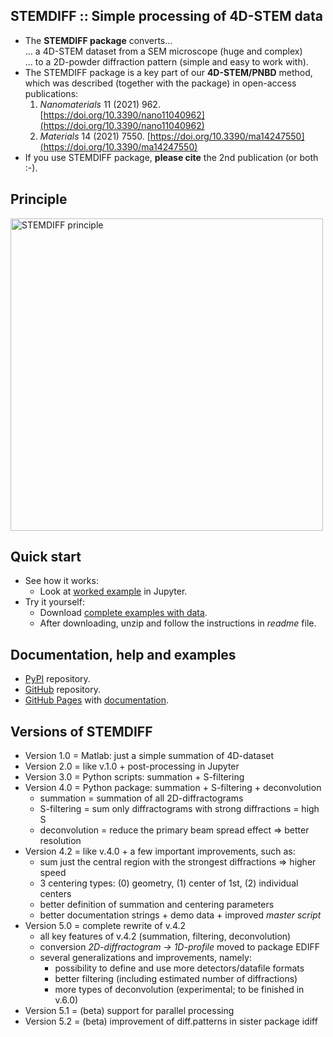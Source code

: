 STEMDIFF :: Simple processing of 4D-STEM data
---------------------------------------------

* The **STEMDIFF package** converts... <br>
  ... a 4D-STEM dataset from a SEM microscope (huge and complex) <br>
  ... to a 2D-powder diffraction pattern (simple and easy to work with).
* The STEMDIFF package is a key part of our **4D-STEM/PNBD** method, <br>
  which was described (together with the package) in open-access publications:
	1. *Nanomaterials* 11 (2021) 962.
	   [https://doi.org/10.3390/nano11040962](https://doi.org/10.3390/nano11040962)
	2. *Materials* 14 (2021) 7550.
       [https://doi.org/10.3390/ma14247550](https://doi.org/10.3390/ma14247550)
* If you use STEMDIFF package, **please cite** the 2nd publication (or both :-).

Principle
---------

<img src="https://mirekslouf.github.io/stemdiff/docs/assets/principle.pptx.png" alt="STEMDIFF principle" width="500"/>

Quick start
-----------

* See how it works:
	- Look at [worked example](https://www.dropbox.com/scl/fi/moic552kc35dl95wr6qji/01_sdiff_au.nb.html.pdf?rlkey=olaso0gwcousxezhvaaqm6w0q&dl=0)
      in Jupyter.
* Try it yourself:
	- Download [complete examples with data](https://www.dropbox.com/scl/fo/ccb6hs28er9dc1xufshh4/h?rlkey=omk5bqoe17jmedhj407ng9xr0&dl=0).
	- After downloading, unzip and follow the instructions in *readme* file.

Documentation, help and examples
--------------------------------

* [PyPI](https://pypi.org/project/stemdiff) repository.
* [GitHub](https://github.com/mirekslouf/stemdiff) repository.
* [GitHub Pages](https://mirekslouf.github.io/stemdiff)
  with [documentation](https://mirekslouf.github.io/stemdiff/docs).

## Versions of STEMDIFF

* Version 1.0 = Matlab: just a simple summation of 4D-dataset
* Version 2.0 = like v.1.0 + post-processing in Jupyter
* Version 3.0 = Python scripts: summation + S-filtering
* Version 4.0 = Python package: summation + S-filtering + deconvolution
	* summation = summation of all 2D-diffractograms
	* S-filtering = sum only diffractograms with strong diffractions = high S
	* deconvolution = reduce the primary beam spread effect
	  &rArr; better resolution 
* Version 4.2 = like v.4.0 + a few important improvements, such as:
	* sum just the central region with the strongest diffractions
	  &rArr; higher speed
	* 3 centering types: (0) geometry, (1) center of 1st, (2) individual centers 
	* better definition of summation and centering parameters
	* better documentation strings + demo data + improved *master script*
* Version 5.0 = complete rewrite of v.4.2
	* all key features of v.4.2 (summation, filtering, deconvolution)
	* conversion *2D-diffractogram &rarr; 1D-profile* moved to package EDIFF
	* several generalizations and improvements, namely:
		- possibility to define and use more detectors/datafile formats
		- better filtering (including estimated number of diffractions)
		- more types of deconvolution (experimental; to be finished in v.6.0)
* Version 5.1 = (beta) support for parallel processing
* Version 5.2 = (beta) improvement of diff.patterns in sister package idiff
